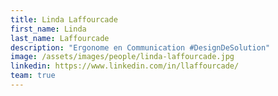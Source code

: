 ```yaml
---
title: Linda Laffourcade
first_name: Linda
last_name: Laffourcade
description: "Ergonome en Communication #DesignDeSolution"
image: /assets/images/people/linda-laffourcade.jpg
linkedin: https://www.linkedin.com/in/llaffourcade/
team: true
---
```

